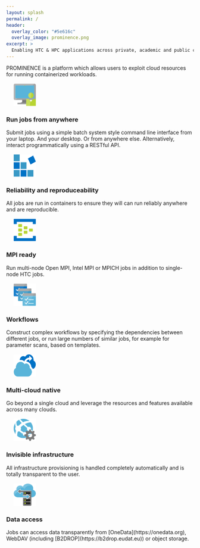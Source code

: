 ```yaml
---
layout: splash
permalink: /
header:
  overlay_color: "#5e616c"
  overlay_image: prominence.png
excerpt: >
  Enabling HTC & HPC applications across private, academic and public clouds. 
---
```


PROMINENCE is a platform which allows users to exploit cloud resources for running containerized workloads.
<br/>
<br/>
<img width="60" height="60" src="prominence-job-submission.png" hspace="20">
<h3>Run jobs from anywhere</h3>
Submit jobs using a simple batch system style command line interface from your laptop. And your desktop. Or from anywhere else. Alternatively, interact programmatically using a RESTful API.
<br/>
<br/>

<img width="60" height="60" src="prominence-containers.png" hspace="20">
<h3>Reliability and reproduceability</h3>
All jobs are run in containers to ensure they will can run reliably anywhere and are reproducible.
<br/>
<br/>

<img width="60" height="60" src="prominence-multi-node.png" hspace="20">
<h3>MPI ready</h3>
Run multi-node Open MPI, Intel MPI or MPICH jobs in addition to single-node HTC jobs.
<br/>
<br/>

<img width="60" height="60" src="prominence-workflow.png" hspace="20">
<h3>Workflows</h3>
Construct complex workflows by specifying the dependencies between different jobs, or run large numbers
of similar jobs, for example for parameter scans, based on templates.
<br/>
<br/>

<img width="60" height="60" src="prominence-burst.png" hspace="20">
<h3>Multi-cloud native</h3>
Go beyond a single cloud and leverage the resources and features available across many clouds.
<br/>
<br/>

<img width="60" height="60" src="prominence-invisible.png" hspace="20">
<h3>Invisible infrastructure</h3>
All infrastructure provisioning is handled completely automatically and is totally transparent to the user.
<br/>
<br/>

<img width="60" height="60" src="prominence-storage.png" hspace="20">
<h3>Data access</h3>
Jobs can access data transparently from [OneData](https://onedata.org), WebDAV (including [B2DROP](https://b2drop.eudat.eu)) or object storage.
